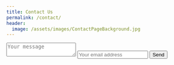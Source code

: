 ```yaml
---
title: Contact Us
permalink: /contact/
header:
  image: /assets/images/ContactPageBackground.jpg
---
```

<form action="https://formspree.io/insertadminemailaddresshere" method="POST">
    <textarea placeholder="Your message" name="message"></textarea>
    <input type="email" placeholder="Your email address" name="email">
    <input type="text" name="\_gotcha" style="display:none" />
    <button type="submit">Send</button>
</form>
